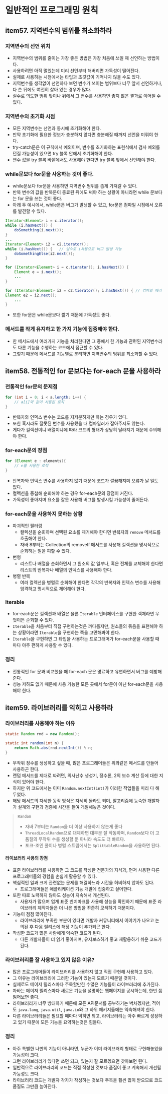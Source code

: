 # 일반적인 프로그래밍 원칙
## item57. 지역변수의 범위를 최소화하라
### 지역변수의 선언 위치
* 지역변수의 범위를 줄이는 가장 좋은 방법은 가장 처음에 쓰일 때 선언하는 방법이다.
* 사용하려면 아직 멀었는데 미리 선언부터 해버리면 가독성이 떨어진다.
* 실제로 사용하는 시점에서는 타입과 초깃값이 기억나지 않을 수도 있다.
* 지역변수를 생각없이 선언하다 보면 변수가 쓰이는 범위보다 너무 앞서 선언하거나, 다 쓴 뒤에도 여전히 살아 있는 경우가 많다.
* 실수로 의도한 범위 앞이나 뒤에서 그 변수를 사용하면 좋지 않은 결과로 이어질 수 있다.

### 지역변수의 초기화 시점
* 모든 지역변수는 선언과 동시에 초기화해야 한다.
* 만약 초기화에 필요한 정보가 충분하지 않다면 충분해질 때까지 선언을 미뤄야 한다.
* try-catch문은 이 규칙에서 예외이며, 변수를 초기화하는 표현식에서 검사 예외를 던질 가능성이 있으면 try 블록 안에서 초기화해야 한다.
* 변수 값을 try 블록 바깥에서도 사용해야 한다면 try 블록 앞에서 선언해야 한다.

### while문보다 for문을 사용하는 것이 좋다.
* while문보다 for문을 사용하면 지역변수 범위를 좁게 가져갈 수 있다.
* 반복 변수의 값을 반복문이 종료된 뒤에도 써야 하는 상황이 아니라면 while 문보다는 for 문을 쓰는 것이 좋다.
* 아래 두 예시에서, while문은 버그가 발생할 수 있고, for문은 컴파일 시점에서 오류를 발견할 수 있다.
```java
Iterator<Element> i = c.iterator();
while (i.hasNext()) {
    doSomething(i.next());
}
...
Iterator<Element> i2 = c2.iterator();
while (i.hasNext()) {   // 실수로 i사용으로 버그 발생 가능
    doSomethingElse(i2.next());
}
```

```java
for (Iterator<Element> i = c.tierator(); i.hasNext()) {
    Element e = i.next();
    ...
}

for (Iterator<Element> i2 = c2.tierator(); i.hasNext()) { // 컴파일 에러
Element e2 = i2.next();
    ...
}
```

* 또한 for문은 while문보다 짧기 때문에 가독성도 좋다.


### 메서드를 작게 유지하고 한 가지 기능에 집중해야 한다.
* 한 메서드에서 여러가지 기능을 처리한다면 그 중에서 한 기능과 관련된 지역변수라도 다른 기능을 수행하는 코드에서 접근할 수 있다.
* 그렇기 때문에 메서드를 기능별로 분리하면 지역변수의 범위를 최소화할 수 있다.

## item58. 전통적인 for 문보다는 for-each 문을 사용하라

### 전통적인 for문의 문제점
```java
for (int i = 0; i < a.length; i++) {
    // a[i]와 같이 사용된 로직
}
```
* 반복자와 인덱스 변수는 코드를 지저분하게만 하는 경우가 있다.
* 또한 혹시라도 잘못된 변수를 사용했을 때 컴파일러가 잡아주지도 않는다.
* 게다가 컬렉션이냐 배열이냐에 따라 코드의 형태가 상당히 달라지기 때문에 주의해야 한다.

### for-each문의 장점
```java
for (Element e : elements){
    // e를 사용한 로직
}
```
* 반복자와 인덱스 변수를 사용하지 않기 때문에 코드가 깔끔해지며 오류가 날 일도 없다.
* 컬렉션을 중첩해 순회해야 하는 경우 for-each문의 장점이 커진다.
* 가독성이 좋아지며 요소를 잘못 사용해 버그를 발생시킬 가능성이 줄어든다.

### for-each문을 사용하지 못하는 상황
* 파괴적인 필터링
    * 컬렉션을 순회하며 선택된 요소를 제거해야 한다면 반복자의 `remove` 메서드를 호출해야 한다.
    * 자바 8부터는 Collection의 removeIf 메서드를 사용해 컬렉션을 명시적으로 순회하는 일을 피할 수 있다.
* 변형
    * 리스트나 배열을 순회하면서 그 원소의 값 일부나, 혹은 전체를 교체해야 한다면 리스트의 반복자나 배열의 인덱스를 사용해야 한다.
* 병렬 반복
    * 여러 컬렉션을 병렬로 순회해야 한다면 각각의 반복자와 인덱스 변수를 사용해 엄격하고 명시적으로 제어해야 한다.

### Iterable
* for-each문은 컬렉션과 배열은 물론 `Iterable` 인터페이스를 구현한 객체라면 무엇이든 순회할 수 있다.
* `Iterable`을 처음부터 직접 구현하는것은 까다롭지만, 원소들의 묶음을 표현해야 하는 상황이라면 `Iterable`을 구현하는 쪽을 고민해봐야 한다.
* `Iterable`을 구현하면 그 타입을 사용하는 프로그래머가 for-each문을 사용할 때마다 아주 편하게 사용할 수 있다.

### 정리
* 전통적인 for 문과 비교했을 때 for-each 문은 명료하고 유연하면서 버그를 예방해준다.
* 성능 저하도 없기 때문에 사용 가능한 모든 곳에서 for문이 아닌 for-each문을 사용해야 한다.

## item59. 라이브러리를 익히고 사용하라
### 라이브러리를 사용해야 하는 이유
```java
static Random rnd = new Random();

static int random(int n) {
    return Math.abs(rnd.nextInt()) % n;
}
```
* 무작위 정수를 생성하고 싶을 때, 많은 프로그래머들은 위와같은 메서드를 만들어 사용하곤 한다.
* 랜덤 메서드를 제대로 짜려면, 의사난수 생성기, 정수론, 2의 보수 계산 등에 대한 지식이 있어야 한다.
* 하지만 위 코드에서는 이미 `Random.nextInt(int)`가 이러한 작업들을 미리 다 해두었다.
* 해당 메서드의 자세한 동작 방식은 자세히 몰라도 되며, 알고리즘에 능숙한 개발자가 설계와 구현과 검증에 시간을 들여 개발해놓은 것이다.

> `Random`
>
> * 자바 7부터는 `Random`을 더 이상 사용하지 않는게 좋다
> * `ThreadLocalRandom`으로 대체하면 대부분 잘 작동하며, `Random`보다 더 고품질의 무작위 수를 생성할 뿐 아니라 속도도 더 빠르다.
> * 포크-조인 풀이나 병렬 스트림에서는 `SplittableRandom`을 사용하면 된다.

#### 라이브러리 사용의 장점
* 표준 라이브러리를 사용하면 그 코드를 작성한 전문가의 지식과, 먼저 사용한 다른 프로그래머들의 경험을 손쉽게 활용할 수 있다.
* 핵심적인 일과 크게 관련없는 문제를 해결하느라 시간을 허비하지 않아도 된다.
    * 프로그래머들은 애플리케이션 기능 개발에 집중하고 싶어한다.
* 또한 따로 노력하지 않아도 성능이 지속해서 개선된다.
    * 사용자가 많으며 업계 표준 벤치마크를 사용해 성능을 확인하기 때문에 표준 라이브러리 제작자들은 더 나은 방법을 꾸준히 모색하기 때문이다.
* 기능이 점점 많아진다.
    * 라이브러리에 부족한 부분이 있다면 개발자 커뮤니티에서 이야기가 나오고 논의된 후 다음 릴리스에 해당 기능이 추가되곤 한다.
* 작성한 코드가 많은 사람에게 익숙한 코드가 된다.
    * 다른 개발자들이 더 읽기 좋아지며, 유지보스하기 좋고 재활용하기 쉬운 코드가 된다.

### 라이브러리를 잘 사용하고 있지 않은 이유?
* 많은 프로그래머들이 라이브러리를 사용하지 않고 직접 구현해 사용하고 있다.
* 그 이유는 라이브러리에 그러한 기능이 있는지 모르기 때문일 것이다.
* 실제로도 메이저 릴리스마다 주목할만한 수많은 기능들이 라이브러리에 추가된다.
* 자바는 메이저 릴리스마다 새로운 기능을 설명하는 웹페이지를 공시하는데, 한번 쯤 읽어보면 좋다.
* 라이브러리가 너무 방대하기 때문에 모든 API문서를 공부하기는 벅차겠지만, 적어도 `java.lang`, `java.util`, `java.io`와 그 하위 패키지들에는 익숙해져야 한다.
* 다른 라이브러리들은 필요할 때마다 익히면 되고, 라이브러리는 아주 빠르게 성장하고 있기 때문에 모든 기능을 요약하는것은 힘들다.

### 정리
* 아주 특별한 나만의 기능이 아니라면, 누군가 이미 라이브러리 형태로 구현해놓았을 가능성이 크다.
* 그런 라이브러리가 있다면 쓰면 되고, 있는지 잘 모르겠으면 찾아보면 된다.
* 일반적으로 라이브러리의 코드는 직접 작성한 것보다 품질이 좋고 계속해서 개선될 가능성도 크다.
* 라이브러리 코드는 개발자 각자가 작성하는 것보다 주목을 훨씬 많이 받으므로 코드 품질도 그만큼 높아진다.

